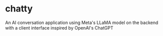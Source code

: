 # chatty
An AI conversation application using Meta's LLaMA model on the backend with a client interface inspired by OpenAI's ChatGPT 
